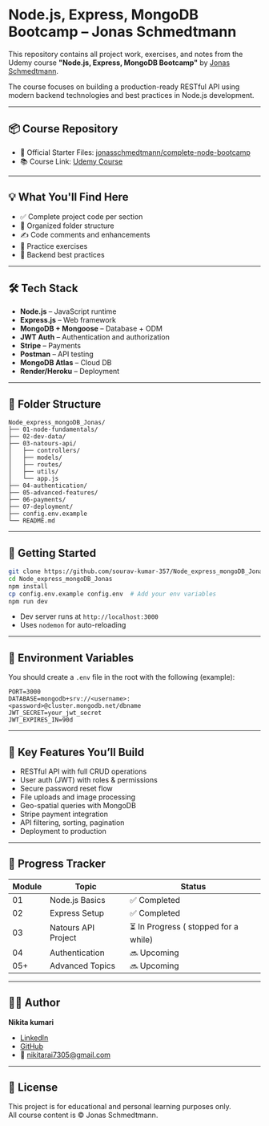 # Node.js, Express, MongoDB Bootcamp – Jonas Schmedtmann

This repository contains all project work, exercises, and notes from the Udemy course **"Node.js, Express, MongoDB Bootcamp"** by [Jonas Schmedtmann](https://www.udemy.com/course/nodejs-express-mongodb-bootcamp/).

The course focuses on building a production-ready RESTful API using modern backend technologies and best practices in Node.js development.

---

## 📦 Course Repository

- 🔗 Official Starter Files: [jonasschmedtmann/complete-node-bootcamp](https://github.com/jonasschmedtmann/complete-node-bootcamp)
- 📚 Course Link: [Udemy Course](https://www.udemy.com/course/nodejs-express-mongodb-bootcamp)

---

## 💡 What You'll Find Here

- ✅ Complete project code per section
- 📁 Organized folder structure
- ✍️ Code comments and enhancements
- 🔁 Practice exercises
- 🧠 Backend best practices

---

## 🛠️ Tech Stack

- **Node.js** – JavaScript runtime
- **Express.js** – Web framework
- **MongoDB + Mongoose** – Database + ODM
- **JWT Auth** – Authentication and authorization
- **Stripe** – Payments
- **Postman** – API testing
- **MongoDB Atlas** – Cloud DB
- **Render/Heroku** – Deployment

---

## 📁 Folder Structure

```
Node_express_mongoDB_Jonas/
├── 01-node-fundamentals/
├── 02-dev-data/
├── 03-natours-api/
│   ├── controllers/
│   ├── models/
│   ├── routes/
│   ├── utils/
│   └── app.js
├── 04-authentication/
├── 05-advanced-features/
├── 06-payments/
├── 07-deployment/
├── config.env.example
└── README.md
```

---

## 🚀 Getting Started

```bash
git clone https://github.com/sourav-kumar-357/Node_express_mongoDB_Jonas.git
cd Node_express_mongoDB_Jonas
npm install
cp config.env.example config.env  # Add your env variables
npm run dev
```

- Dev server runs at `http://localhost:3000`
- Uses `nodemon` for auto-reloading

---

## 🔐 Environment Variables

You should create a `.env` file in the root with the following (example):

```
PORT=3000
DATABASE=mongodb+srv://<username>:<password>@cluster.mongodb.net/dbname
JWT_SECRET=your_jwt_secret
JWT_EXPIRES_IN=90d
```

---

## 🎯 Key Features You’ll Build

- RESTful API with full CRUD operations
- User auth (JWT) with roles & permissions
- Secure password reset flow
- File uploads and image processing
- Geo-spatial queries with MongoDB
- Stripe payment integration
- API filtering, sorting, pagination
- Deployment to production

---

## 📍 Progress Tracker

| Module | Topic | Status |
|--------|-------|--------|
| 01 | Node.js Basics | ✅ Completed |
| 02 | Express Setup | ✅ Completed |
| 03 | Natours API Project | ⏳ In Progress ( stopped for a while) |
| 04 | Authentication | 🔜 Upcoming |
| 05+ | Advanced Topics | 🔜 Upcoming |

---

## 🙋‍♂️ Author

**Nikita kumari**  
- [LinkedIn](https://www.linkedin.com/in/nikita-kumari-828bb9368)  
- [GitHub](https://github.com/nikita-kumari-08)  
- 📧 nikitarai7305@gmail.com

---

## 📄 License

This project is for educational and personal learning purposes only.  
All course content is © Jonas Schmedtmann.
